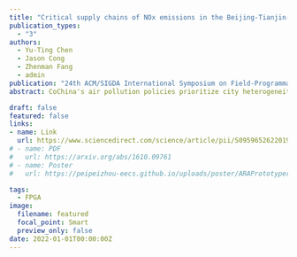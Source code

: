 ```yaml
---
title: "Critical supply chains of NOx emissions in the Beijing-Tianjin-Hebei urban agglomeration" 
publication_types:
  - "3"
authors:
  - Yu-Ting Chen
  - Jason Cong
  - Zhenman Fang
  - admin
publication: "24th ACM/SIGDA International Symposium on Field-Programmable Gate Arrays (ACM/SIGDA FPGA 16)"
abstract: CoChina's air pollution policies prioritize city heterogeneity, and launch the one-city-one-policy framework. Production fragmentation extends air pollution policies beyond the local scale. Therefore, air pollution needs to be controlled in coordination between cities rather than individually, considering the pollution embodied in supply chains. We illustrate the embodied NOx in supply chains and its transfer patterns in the highly polluted Beijing-Tianjin-Hebei (BTH) urban agglomeration in China, with a city-level multiregional input-output (MRIO) model in 2012. The results indicate that Tangshan and Beijing are BTH cities with the highest production- and consumption-based NOx emissions, respectively. The electricity and heat, metal, and nonmetal sectors are the main suppliers in the NOx supply chains. The critical supply chain paths largely terminate at the final demand of the construction sector in Beijing, Tianjin, Baoding and Shijiazhuang and the equipment manufacturing sector in southeastern Chinese provinces. Despite industry heterogeneity, the NOx transfer pattern between BTH cities is generally efficient, extending from low-to high-emission intensity cities, while the pattern between BTH cities and other provinces is the opposite. The results reveal the city-level emission reduction potential. The emission intensities of BTH production-oriented cities should be reduced because the transfer of polluting enterprises to southeastern coastal areas is unrealistic. Financial incentives can be offered to enterprises purchasing products from low-emission intensity enterprises. It is an effective measure to establish a capital and technical cooperation system between key supply chains node cities, such as Tangshan and its major steel product consumption regions.

draft: false
featured: false
links:
- name: Link
  url: https://www.sciencedirect.com/science/article/pii/S0959652622019825
# - name: PDF
#   url: https://arxiv.org/abs/1610.09761
# - name: Poster
#   url: https://peipeizhou-eecs.github.io/uploads/poster/ARAPrototyper_FPGA_2016_poster.pdf

tags:
  - FPGA
image:
  filename: featured
  focal_point: Smart
  preview_only: false
date: 2022-01-01T00:00:00Z
---
```

